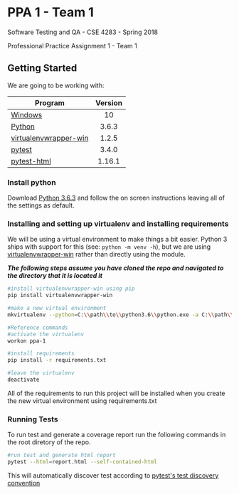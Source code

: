 # PPA 1 - Team 1

Software Testing and QA - CSE 4283 - Spring 2018

Professional Practice Assignment 1 - Team 1

## Getting Started
We are going to be working with: 

| Program                                                                     | Version |
| --------------------------------------------------------------------------- | :-----: |
| [Windows](https://www.microsoft.com/en-us/software-download/windows10)      | 10      |
| [Python](https://www.python.org/)                                           | 3.6.3   |
| [virtualenvwrapper-win](https://pypi.python.org/pypi/virtualenvwrapper-win) | 1.2.5   |
| [pytest](https://docs.pytest.org/en/latest/)                                | 3.4.0   |
| [pytest-html](https://pypi.python.org/pypi/pytest-html)                     | 1.16.1  |

### Install python
Download [Python 3.6.3](https://www.python.org/downloads/release/python-363/) and follow the on screen instructions leaving all of the settings as default.

### Installing and setting up virtualenv and installing requirements
We will be using a virtual environment to make things a bit easier.  Python 3 ships with 
support for this (see: `python -m venv -h`), but we are using 
[virtualenvwrapper-win](https://pypi.python.org/pypi/virtualenvwrapper-win) rather
than directly using the module.

**_The following steps assume you have cloned the repo and navigated to the directory that it is located it_**


``` bash
#install virtualenvwrapper-win using pip
pip install virtualenvwrapper-win

#make a new virtual environment
mkvirtualenv --python=C:\\path\\to\\python3.6\\python.exe -a C:\\path\\to\\ppa-1-sw-testing-qa-spring-2018-team-1 -r requirements.txt ppa-1

#Reference commands
#activate the virtualenv
workon ppa-1

#install requirements
pip install -r requirements.txt

#leave the virtualenv
deactivate
```

All of the requirements to run this project will be installed when you create the new virtual environment using requirements.txt

### Running Tests

To run test and generate a coverage report run the following commands in the root diretory of the repo. 

``` bash
#run test and generate html report
pytest --html=report.html --self-contained-html
```

This will automatically discover test according to [pytest's test discovery convention](https://docs.pytest.org/en/latest/goodpractices.html#test-discovery)